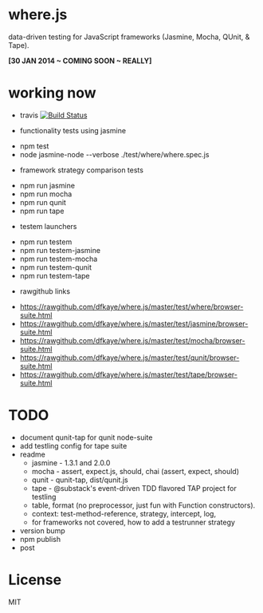 where.js
========

data-driven testing for JavaScript frameworks (Jasmine, Mocha, QUnit, & Tape).

__[30 JAN 2014 ~ COMING SOON ~ REALLY]__

# working now

+ travis [![Build Status](https://travis-ci.org/dfkaye/where.js.png)](https://travis-ci.org/dfkaye/where.js)

+ functionality tests using jasmine
- npm test 
- node jasmine-node --verbose ./test/where/where.spec.js

+ framework strategy comparison tests
- npm run jasmine
- npm run mocha
- npm run qunit
- npm run tape

+ testem launchers
- npm run testem
- npm run testem-jasmine
- npm run testem-mocha
- npm run testem-qunit
- npm run testem-tape

+ rawgithub links
- https://rawgithub.com/dfkaye/where.js/master/test/where/browser-suite.html
- https://rawgithub.com/dfkaye/where.js/master/test/jasmine/browser-suite.html
- https://rawgithub.com/dfkaye/where.js/master/test/mocha/browser-suite.html
- https://rawgithub.com/dfkaye/where.js/master/test/qunit/browser-suite.html
- https://rawgithub.com/dfkaye/where.js/master/test/tape/browser-suite.html

# TODO
+ document qunit-tap for qunit node-suite
+ add testling config for tape suite
+ readme
  - jasmine - 1.3.1 and 2.0.0
  - mocha - assert, expect.js, should, chai (assert, expect, should)
  - qunit - qunit-tap, dist/qunit.js
  - tape - @substack's event-driven TDD flavored TAP project for testling
  - table, format (no preprocessor, just fun with Function constructors).
  - context: test-method-reference, strategy, intercept, log, 
  - for frameworks not covered, how to add a testrunner strategy
+ version bump
+ npm publish
+ post

# License

MIT